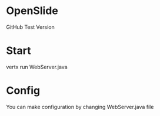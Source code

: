 OpenSlide
=========

GitHub Test Version


Start
========
vertx run WebServer.java


Config
=======
You can make configuration by changing WebServer.java file 
